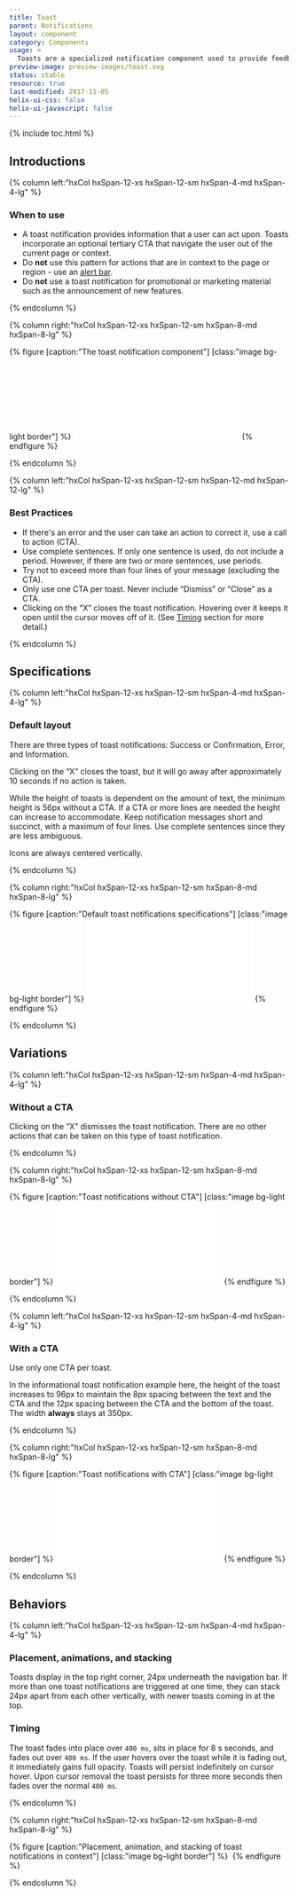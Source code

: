 ```yaml
---
title: Toast
parent: Notifications
layout: component
category: Components
usage: >
  Toasts are a specialized notification component used to provide feedback on the status of an actions taking place in the background. Toasts are meant to be ephemeral and capture users attention by having the highest Z-index of all components.
preview-image: preview-images/toast.svg
status: stable
resource: true
last-modified: 2017-11-05
helix-ui-css: false
helix-ui-javascript: false
---
```


{% include toc.html %}

<section class="static-section" markdown="1">

## Introductions

<div class="hxRow" markdown="1">

{% column left:"hxCol hxSpan-12-xs hxSpan-12-sm hxSpan-4-md hxSpan-4-lg" %}

### When to use

- A toast notification provides information that a user can act upon. Toasts incorporate an optional tertiary CTA that navigate the user out of the current page or context.
- Do **not** use this pattern for actions that are in context to the page or region - use an [alert bar]({{site.baseurl}}/components/alert-bar.html).
- Do **not** use a toast notification for promotional or marketing material such as the announcement of new features.

{% endcolumn %}

{% column right:"hxCol hxSpan-12-xs hxSpan-12-sm hxSpan-8-md hxSpan-8-lg" %}

{% figure [caption:"The toast notification component"] [class:"image bg-light border"] %}
<embed src="{{site.baseurl}}/assets/images/components/notifications/toasts/toast-hero.svg"/>
{% endfigure %}

{% endcolumn %}

</div>

</section>

<section class="static-section" markdown="1">

<div class="hxRow" markdown="1">

{% column left:"hxCol hxSpan-12-xs hxSpan-12-sm hxSpan-12-md hxSpan-12-lg" %}

### Best Practices

- If there's an error and the user can take an action to correct it, use a call to action (CTA).
- Use complete sentences. If only one sentence is used, do not include a period. However, if there are two or more sentences, use periods.
- Try not to exceed more than four lines of your message (excluding the CTA).
- Only use one CTA per toast. Never include “Dismiss” or “Close” as a CTA.
- Clicking on the “X” closes the toast notification. Hovering over it keeps it open until the cursor moves off of it. (See [Timing]({{page.url}}#timing) section for more detail.)

{% endcolumn %}

</div>

</section>

<section class="static-section" markdown="1">

## Specifications

<div class="hxRow" markdown="1">

{% column left:"hxCol hxSpan-12-xs hxSpan-12-sm hxSpan-4-md hxSpan-4-lg" %}

### Default layout

There are three types of toast notifications: Success or Confirmation, Error, and Information.

Clicking on the “X” closes the toast, but it will go away after approximately 10 seconds if no action is taken.

While the height of toasts is dependent on the amount of text, the minimum height is 56px without a CTA. If a CTA or more lines are needed the height can increase to accommodate. Keep notification messages short and succinct, with a maximum of four lines. Use complete sentences since they are less ambiguous.

Icons are always centered vertically.

{% endcolumn %}

{% column right:"hxCol hxSpan-12-xs hxSpan-12-sm hxSpan-8-md hxSpan-8-lg" %}

{% figure [caption:"Default toast notifications specifications"] [class:"image bg-light border"] %}
<embed src="{{site.baseurl}}/assets/images/components/notifications/toasts/toast-specifications.svg"/>
{% endfigure %}

{% endcolumn %}

</div>

</section>

<section class="static-section" markdown="1">

## Variations

<div class="hxRow" markdown="1">

{% column left:"hxCol hxSpan-12-xs hxSpan-12-sm hxSpan-4-md hxSpan-4-lg" %}

### Without a CTA

Clicking on the “X” dismisses the toast notification. There are no other actions that can be taken on this type of toast notification.

{% endcolumn %}

{% column right:"hxCol hxSpan-12-xs hxSpan-12-sm hxSpan-8-md hxSpan-8-lg" %}

{% figure [caption:"Toast notifications without CTA"] [class:"image bg-light border"] %}
<embed src="{{site.baseurl}}/assets/images/components/notifications/toasts/toast-wo-cta.svg"/>
{% endfigure %}

{% endcolumn %}

</div>

</section>

<section class="static-section" markdown="1">

<div class="hxRow" markdown="1">

{% column left:"hxCol hxSpan-12-xs hxSpan-12-sm hxSpan-4-md hxSpan-4-lg" %}

### With a CTA

Use only one CTA per toast.

In the informational toast notification example here, the height of the toast increases to 96px to maintain the 8px spacing between the text and the CTA and the 12px spacing between the CTA and the bottom of the toast. The width **always** stays at 350px.

{% endcolumn %}

{% column right:"hxCol hxSpan-12-xs hxSpan-12-sm hxSpan-8-md hxSpan-8-lg" %}

{% figure [caption:"Toast notifications with CTA"] [class:"image bg-light border"] %}
<embed src="{{site.baseurl}}/assets/images/components/notifications/toasts/toast-w-cta.svg"/>
{% endfigure %}

{% endcolumn %}

</div>

</section>

<section class="static-section" markdown="1">

## Behaviors

<div class="hxRow" markdown="1">

{% column left:"hxCol hxSpan-12-xs hxSpan-12-sm hxSpan-4-md hxSpan-4-lg" %}

### Placement, animations, and stacking

Toasts display in the top right corner, 24px underneath the navigation bar. If more than one toast notifications are triggered at one time, they can stack 24px apart from each other vertically, with newer toasts coming in at the top.

### Timing

The toast fades into place over `400 ms`, sits in place for 8 s seconds, and fades out over `400 ms`. If the user hovers over the toast while it is fading out, it immediately gains full opacity. Toasts will persist indefinitely on cursor hover. Upon cursor removal the toast persists for three more seconds then fades over the normal `400 ms`.

{% endcolumn %}

{% column right:"hxCol hxSpan-12-xs hxSpan-12-sm hxSpan-8-md hxSpan-8-lg" %}

{% figure [caption:"Placement, animation, and stacking of toast notifications in context"] [class:"image bg-light border"] %}
<embed src="{{site.baseurl}}/assets/images/components/notifications/toasts/toast-behaviors.png"/>
{% endfigure %}

{% endcolumn %}

</div>

</section>
